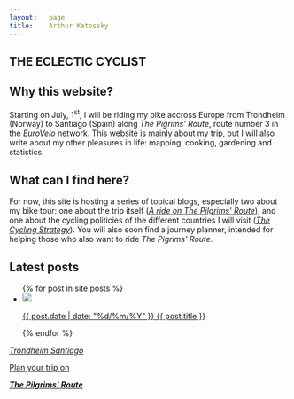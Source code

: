 ```yaml
---
layout:   page
title:    Arthur Katossky
---
```


<section id='blog-showcase' markdown='1'>
  
# THE ECLECTIC CYCLIST

## Why this website?

Starting on July, 1<sup>st</sup>, I will be riding my bike accross Europe from Trondheim (Norway) to Santiago (Spain) along *The Pigrims' Route*, route number 3 in the *EuroVelo* network. This website is mainly about my trip, but I will also write about my other pleasures in life: mapping, cooking, gardening and statistics.

## What can I find here?

For now, this site is hosting a series of topical blogs, especially two about my bike tour: one about the trip itself ([*A ride on The Pilgrims' Route*](/blogs/a-ride-on-the-pilgrims-route)), and one about the cycling politicies of the different countries I will visit ([*The Cycling Strategy*](/blogs/the-cycling-strategy)). You will also soon find a journey planner, intended for helping those who also want to ride *The Pigrims' Route*.

## Latest posts

<ul class='post-list'>
  {% for post in site.posts %}
  <li  class='post-vignette'>
    <a href="{{ post.url }}">
      <img src='{{ post.thumbnail }}'/>
      <p>
        <span class='date'>{{ post.date | date: "%d/%m/%Y" }}</span>
        <span class='title'>{{ post.title }}</span>
      </p>
    </a>
  </li>
  {% endfor %}
</ul>

</section>

<section id='project-showcase'>
  <a href='plan-your-journey-on-the-pilgrims-route'><div class='project' id='plan-your-journey'>
    <div id='plan-your-journey-icon'>
      <i class="fa fa-map-signs fa-5x" aria-hidden="true">
      <span class="direction-from">Trondheim</span>
      <span class="direction-to">Santiago</span>
      </i>
    </div>
    <p>Plan your <i class="fa fa-bicycle" aria-hidden="true"></i> trip on</p>
    <p> <strong><em>The Pilgrims' Route</em></strong></p>
  </div></a>
</section>
